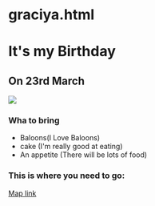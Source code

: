 # graciya.html
<h1>It's my Birthday</h1>
<h2>On 23rd March</h2>
<img src="	https://www.funimada.com/assets/images/cards/big/bday-457.gif"/>
<h3>Wha to bring</h3>
<ul>
    <li>Baloons(I Love Baloons)</li>
    <li>cake (I'm really good at eating)</li>
    <li>An appetite (There will be lots of food)</li>
</ul>
<h3>This is where you need to go:</h3>
<a href=" https://goo.gl/maps/ikGZk1ndgKfm3i1Q9">Map link</a>
